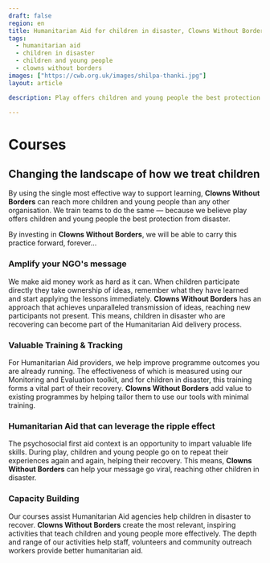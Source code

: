 ```yaml
---
draft: false
region: en
title: Humanitarian Aid for children in disaster, Clowns Without Borders
tags:
  - humanitarian aid
  - children in disaster
  - children and young people
  - clowns without borders
images: ["https://cwb.org.uk/images/shilpa-thanki.jpg"]
layout: article

description: Play offers children and young people the best protection from disaster. Discover how Clowns Without Borders can deliver better NGO results on programmes you already run.

---
```


# Courses

## Changing the landscape of how we treat&nbsp;children

By using the single most effective way to support learning, **Clowns Without Borders** can reach more children and young people than any other organisation. We train teams to do the same — because we believe play offers children and young people the best protection from disaster.

By investing in **Clowns Without Borders**, we will be able to carry this practice forward,&nbsp;forever…

<!--
-->

### Amplify your NGO's message

We make aid money work as hard as it can. When children participate directly they take ownership of ideas, remember what they have learned and start applying the lessons immediately. **Clowns Without Borders** has an approach that achieves unparalleled transmission of ideas, reaching new participants not present. This means, children in disaster who are recovering can become part of the Humanitarian Aid delivery process.

### Valuable Training & Tracking

For Humanitarian Aid providers, we help improve programme outcomes you are already running. The effectiveness of which is measured using our Monitoring and Evaluation toolkit, and for children in disaster, this training forms a vital part of their recovery. **Clowns Without Borders** add value to existing programmes by helping tailor them to use our tools with minimal training.

### Humanitarian Aid that can leverage the ripple effect

The psychosocial first aid context is an opportunity to impart valuable life skills. During play, children and young people go on to repeat their experiences again and again, helping their recovery. This means, **Clowns Without Borders** can help your message go viral, reaching other children in disaster.

### Capacity Building

Our courses assist Humanitarian Aid agencies help children in disaster to recover. **Clowns Without Borders** create the most relevant, inspiring activities that teach children and young people more effectively. The depth and range of our activities help staff, volunteers and community outreach workers provide better humanitarian aid.
